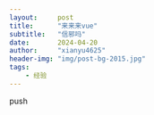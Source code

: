```yaml
---
layout:     post
title:      "来来来vue"
subtitle:   "信邪吗"
date:       2024-04-20
author:     "xianyu4625"
header-img: "img/post-bg-2015.jpg"
tags:
    - 经验
---
```


push